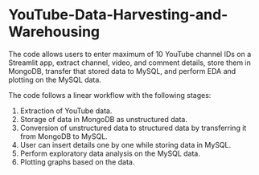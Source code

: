 # YouTube-Data-Harvesting-and-Warehousing
The code allows users to enter maximum of 10 YouTube channel IDs on a Streamlit app, extract channel, video, and comment details, store them in MongoDB, transfer that stored data to MySQL, and perform EDA and plotting on the MySQL data.

The code follows a linear workflow with the following stages:

1) Extraction of YouTube data.
2) Storage of data in MongoDB as unstructured data.
3) Conversion of unstructured data to structured data by transferring it from MongoDB to MySQL.
4) User can insert details one by one while storing data in MySQL.
5) Perform exploratory data analysis on the MySQL data.
6) Plotting graphs based on the data.
